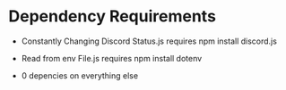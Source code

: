 # Dependency Requirements #

- Constantly Changing Discord Status.js requires npm install discord.js

- Read from env File.js requires npm install dotenv

- 0 depencies on everything else
